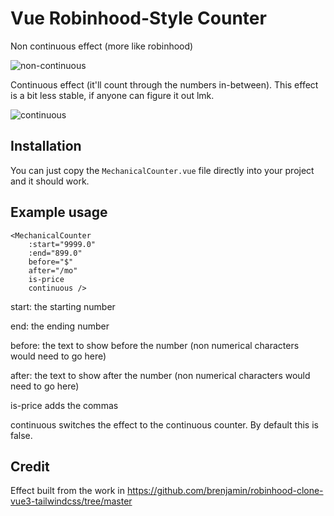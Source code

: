 # Vue Robinhood-Style Counter

Non continuous effect (more like robinhood)

![non-continuous](./non-continuous-ezgif.com-video-to-gif-converter.gif)

Continuous effect (it'll count through the numbers in-between). This effect is a bit less stable, if anyone can figure it out lmk.

![continuous](./continuous-ezgif.com-video-to-gif-converter.gif)

## Installation

You can just copy the `MechanicalCounter.vue` file directly into your project and it should work.

## Example usage

```
<MechanicalCounter
    :start="9999.0"
    :end="899.0"
    before="$"
    after="/mo"
    is-price
    continuous />
```

start: the starting number

end: the ending number

before: the text to show before the number (non numerical characters would need to go here)

after: the text to show after the number (non numerical characters would need to go here)

is-price adds the commas

continuous switches the effect to the continuous counter. By default this is false.


## Credit

Effect built from the work in https://github.com/brenjamin/robinhood-clone-vue3-tailwindcss/tree/master
